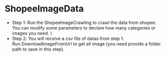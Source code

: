# ShopeeImageData
- Step 1: Run the ShopeeImageCrawling to  crawl the data from shopee. \
You can modify some parameters to declare how many categories or images you need. \
- Step 2: You will receive a csv file of datas from step 1. \
Run DownloadImageFromUrl to get all image (you need provide a folder path to save in this step). 
